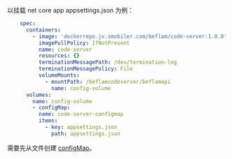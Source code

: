 以挂载 net core app appsettings.json 为例：

```yaml
    spec:
      containers:
        - image: 'dockerrepo.jx.smobiler.com/beflam/code-server:1.0.0'
          imagePullPolicy: IfNotPresent
          name: code-server
          resources: {}
          terminationMessagePath: /dev/termination-log
          terminationMessagePolicy: File
          volumeMounts:
            - mountPath: /beflamcodeserver/beflamapi
              name: config-volume
      volumes:
        name: config-volume
        - configMap:
          name: code-server-configmap
          items:
            - key: appsettings.json
              path: appsettings.json
```

需要先从文件创建 [configMap](https://github.com/TureeZhang/My-Code-Snippets/blob/master/k8s/%E5%B8%B8%E8%A7%81%E5%91%BD%E4%BB%A4.md)。 
